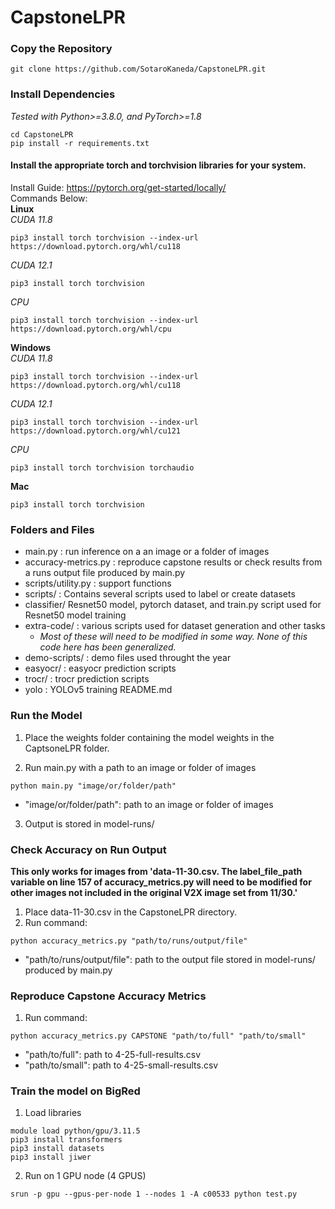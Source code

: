 # CapstoneLPR

### Copy the Repository


```
git clone https://github.com/SotaroKaneda/CapstoneLPR.git  
```
### Install Dependencies  
*Tested with Python>=3.8.0, and PyTorch>=1.8*  
```
cd CapstoneLPR
pip install -r requirements.txt
```
#### Install the appropriate torch and torchvision libraries for your system.  
Install Guide: https://pytorch.org/get-started/locally/  
Commands Below:  
**Linux**  
*CUDA 11.8*  
```
pip3 install torch torchvision --index-url https://download.pytorch.org/whl/cu118
```
*CUDA 12.1*  
```
pip3 install torch torchvision
```
*CPU*  
```
pip3 install torch torchvision --index-url https://download.pytorch.org/whl/cpu
```

**Windows**  
*CUDA 11.8*  
```
pip3 install torch torchvision --index-url https://download.pytorch.org/whl/cu118
```
*CUDA 12.1*  
```
pip3 install torch torchvision --index-url https://download.pytorch.org/whl/cu121
```
*CPU*  
```
pip3 install torch torchvision torchaudio
```
**Mac**  
```
pip3 install torch torchvision
```

### Folders and Files  
- main.py : run inference on a an image or a folder of images  
- accuracy-metrics.py : reproduce capstone results or check results from a runs output file produced by main.py  
- scripts/utility.py : support functions 
- scripts/  : Contains several scripts used to label or create datasets 
- classifier/ Resnet50 model, pytorch dataset, and train.py script used for Resnet50 model training  
- extra-code/ : various scripts used for dataset generation and other tasks  
    - *Most of these will need to be modified in some way. None of this code here has been generalized.*
- demo-scripts/ : demo files used throught the year  
- easyocr/ : easyocr prediction scripts  
- trocr/ : trocr prediction scripts  
- yolo : YOLOv5 training README.md

### Run the Model

1. Place the weights folder containing the model weights in the CaptsoneLPR folder.

2. Run main.py with a path to an image or folder of images

```
python main.py "image/or/folder/path"
```
- "image/or/folder/path": path to an image or folder of images
3. Output is stored in model-runs/

### Check Accuracy on Run Output  
**This only works for images from 'data-11-30.csv. The label_file_path variable on line 157 of accuracy_metrics.py will need to be modified for other images not included in the original V2X image set from 11/30.'**
1. Place data-11-30.csv in the CapstoneLPR directory.  
2. Run command:   
```
python accuracy_metrics.py "path/to/runs/output/file"
```
- "path/to/runs/output/file": path to the output file stored in model-runs/ produced by main.py
### Reproduce Capstone Accuracy Metrics  
1. Run command:   
```
python accuracy_metrics.py CAPSTONE "path/to/full" "path/to/small"
```
- "path/to/full": path to 4-25-full-results.csv  
- "path/to/small": path to 4-25-small-results.csv
### Train the model on BigRed

1. Load libraries
   
```
module load python/gpu/3.11.5
pip3 install transformers
pip3 install datasets
pip3 install jiwer
```

2. Run on 1 GPU node (4 GPUS)
```
srun -p gpu --gpus-per-node 1 --nodes 1 -A c00533 python test.py
```

